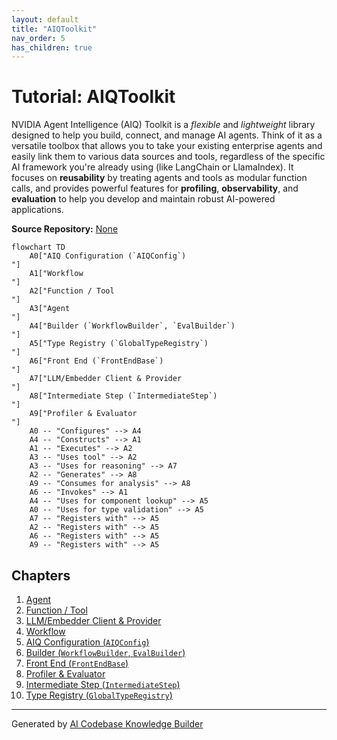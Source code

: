 ```yaml
---
layout: default
title: "AIQToolkit"
nav_order: 5
has_children: true
---
```


# Tutorial: AIQToolkit

NVIDIA Agent Intelligence (AIQ) Toolkit is a *flexible* and *lightweight* library designed to help you build, connect, and manage AI agents.
Think of it as a versatile toolbox that allows you to take your existing enterprise agents and easily link them to various data sources and tools, regardless of the specific AI framework you're already using (like LangChain or LlamaIndex).
It focuses on **reusability** by treating agents and tools as modular function calls, and provides powerful features for **profiling**, **observability**, and **evaluation** to help you develop and maintain robust AI-powered applications.


**Source Repository:** [None](None)

```mermaid
flowchart TD
    A0["AIQ Configuration (`AIQConfig`)
"]
    A1["Workflow
"]
    A2["Function / Tool
"]
    A3["Agent
"]
    A4["Builder (`WorkflowBuilder`, `EvalBuilder`)
"]
    A5["Type Registry (`GlobalTypeRegistry`)
"]
    A6["Front End (`FrontEndBase`)
"]
    A7["LLM/Embedder Client & Provider
"]
    A8["Intermediate Step (`IntermediateStep`)
"]
    A9["Profiler & Evaluator
"]
    A0 -- "Configures" --> A4
    A4 -- "Constructs" --> A1
    A1 -- "Executes" --> A2
    A3 -- "Uses tool" --> A2
    A3 -- "Uses for reasoning" --> A7
    A2 -- "Generates" --> A8
    A9 -- "Consumes for analysis" --> A8
    A6 -- "Invokes" --> A1
    A4 -- "Uses for component lookup" --> A5
    A0 -- "Uses for type validation" --> A5
    A7 -- "Registers with" --> A5
    A2 -- "Registers with" --> A5
    A6 -- "Registers with" --> A5
    A9 -- "Registers with" --> A5
```

## Chapters

1. [Agent
](01_agent_.md)
2. [Function / Tool
](02_function___tool_.md)
3. [LLM/Embedder Client & Provider
](03_llm_embedder_client___provider_.md)
4. [Workflow
](04_workflow_.md)
5. [AIQ Configuration (`AIQConfig`)
](05_aiq_configuration___aiqconfig___.md)
6. [Builder (`WorkflowBuilder`, `EvalBuilder`)
](06_builder___workflowbuilder____evalbuilder___.md)
7. [Front End (`FrontEndBase`)
](07_front_end___frontendbase___.md)
8. [Profiler & Evaluator
](08_profiler___evaluator_.md)
9. [Intermediate Step (`IntermediateStep`)
](09_intermediate_step___intermediatestep___.md)
10. [Type Registry (`GlobalTypeRegistry`)
](10_type_registry___globaltyperegistry___.md)


---

Generated by [AI Codebase Knowledge Builder](https://github.com/The-Pocket/Tutorial-Codebase-Knowledge)
